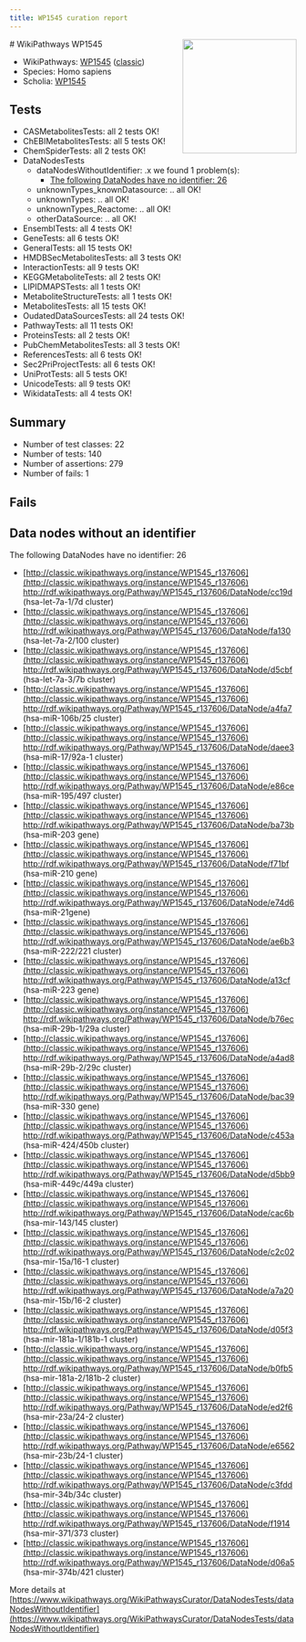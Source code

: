 ```yaml
---
title: WP1545 curation report
---
```


<img style="float: right; width: 200px" src="https://upload.wikimedia.org/wikipedia/commons/thumb/8/83/Wplogo_with_text_500.png/640px-Wplogo_with_text_500.png" />
# WikiPathways WP1545

* WikiPathways: [WP1545](https://wikipathways.org/pathways/WP1545) ([classic](https://classic.wikipathways.org/instance/WP1545))
* Species: Homo sapiens
* Scholia: [WP1545](https://scholia.toolforge.org/wikipathways/WP1545)
## Tests
* CASMetabolitesTests: all 2 tests OK!
* ChEBIMetabolitesTests: all 5 tests OK!
* ChemSpiderTests: all 2 tests OK!
* DataNodesTests
    * dataNodesWithoutIdentifier: .x we found 1 problem(s):
        * [The following DataNodes have no identifier: 26](#8792c4b5)
    * unknownTypes_knownDatasource: .. all OK!
    * unknownTypes: .. all OK!
    * unknownTypes_Reactome: .. all OK!
    * otherDataSource: .. all OK!
* EnsemblTests: all 4 tests OK!
* GeneTests: all 6 tests OK!
* GeneralTests: all 15 tests OK!
* HMDBSecMetabolitesTests: all 3 tests OK!
* InteractionTests: all 9 tests OK!
* KEGGMetaboliteTests: all 2 tests OK!
* LIPIDMAPSTests: all 1 tests OK!
* MetaboliteStructureTests: all 1 tests OK!
* MetabolitesTests: all 15 tests OK!
* OudatedDataSourcesTests: all 24 tests OK!
* PathwayTests: all 11 tests OK!
* ProteinsTests: all 2 tests OK!
* PubChemMetabolitesTests: all 3 tests OK!
* ReferencesTests: all 6 tests OK!
* Sec2PriProjectTests: all 6 tests OK!
* UniProtTests: all 5 tests OK!
* UnicodeTests: all 9 tests OK!
* WikidataTests: all 4 tests OK!


## Summary

* Number of test classes: 22
* Number of tests: 140
* Number of assertions: 279
* Number of fails: 1

## Fails

<a name="8792c4b5" />

## Data nodes without an identifier

The following DataNodes have no identifier: 26

* [http://classic.wikipathways.org/instance/WP1545_r137606](http://classic.wikipathways.org/instance/WP1545_r137606) http://rdf.wikipathways.org/Pathway/WP1545_r137606/DataNode/cc19d (hsa-let-7a-1/7d cluster)
* [http://classic.wikipathways.org/instance/WP1545_r137606](http://classic.wikipathways.org/instance/WP1545_r137606) http://rdf.wikipathways.org/Pathway/WP1545_r137606/DataNode/fa130 (hsa-let-7a-2/100 cluster)
* [http://classic.wikipathways.org/instance/WP1545_r137606](http://classic.wikipathways.org/instance/WP1545_r137606) http://rdf.wikipathways.org/Pathway/WP1545_r137606/DataNode/d5cbf (hsa-let-7a-3/7b cluster)
* [http://classic.wikipathways.org/instance/WP1545_r137606](http://classic.wikipathways.org/instance/WP1545_r137606) http://rdf.wikipathways.org/Pathway/WP1545_r137606/DataNode/a4fa7 (hsa-miR-106b/25 cluster)
* [http://classic.wikipathways.org/instance/WP1545_r137606](http://classic.wikipathways.org/instance/WP1545_r137606) http://rdf.wikipathways.org/Pathway/WP1545_r137606/DataNode/daee3 (hsa-miR-17/92a-1 cluster)
* [http://classic.wikipathways.org/instance/WP1545_r137606](http://classic.wikipathways.org/instance/WP1545_r137606) http://rdf.wikipathways.org/Pathway/WP1545_r137606/DataNode/e86ce (hsa-miR-195/497 cluster)
* [http://classic.wikipathways.org/instance/WP1545_r137606](http://classic.wikipathways.org/instance/WP1545_r137606) http://rdf.wikipathways.org/Pathway/WP1545_r137606/DataNode/ba73b (hsa-miR-203 gene)
* [http://classic.wikipathways.org/instance/WP1545_r137606](http://classic.wikipathways.org/instance/WP1545_r137606) http://rdf.wikipathways.org/Pathway/WP1545_r137606/DataNode/f71bf (hsa-miR-210 gene)
* [http://classic.wikipathways.org/instance/WP1545_r137606](http://classic.wikipathways.org/instance/WP1545_r137606) http://rdf.wikipathways.org/Pathway/WP1545_r137606/DataNode/e74d6 (hsa-miR-21gene)
* [http://classic.wikipathways.org/instance/WP1545_r137606](http://classic.wikipathways.org/instance/WP1545_r137606) http://rdf.wikipathways.org/Pathway/WP1545_r137606/DataNode/ae6b3 (hsa-miR-222/221 cluster)
* [http://classic.wikipathways.org/instance/WP1545_r137606](http://classic.wikipathways.org/instance/WP1545_r137606) http://rdf.wikipathways.org/Pathway/WP1545_r137606/DataNode/a13cf (hsa-miR-223 gene)
* [http://classic.wikipathways.org/instance/WP1545_r137606](http://classic.wikipathways.org/instance/WP1545_r137606) http://rdf.wikipathways.org/Pathway/WP1545_r137606/DataNode/b76ec (hsa-miR-29b-1/29a cluster)
* [http://classic.wikipathways.org/instance/WP1545_r137606](http://classic.wikipathways.org/instance/WP1545_r137606) http://rdf.wikipathways.org/Pathway/WP1545_r137606/DataNode/a4ad8 (hsa-miR-29b-2/29c cluster)
* [http://classic.wikipathways.org/instance/WP1545_r137606](http://classic.wikipathways.org/instance/WP1545_r137606) http://rdf.wikipathways.org/Pathway/WP1545_r137606/DataNode/bac39 (hsa-miR-330 gene)
* [http://classic.wikipathways.org/instance/WP1545_r137606](http://classic.wikipathways.org/instance/WP1545_r137606) http://rdf.wikipathways.org/Pathway/WP1545_r137606/DataNode/c453a (hsa-miR-424/450b cluster)
* [http://classic.wikipathways.org/instance/WP1545_r137606](http://classic.wikipathways.org/instance/WP1545_r137606) http://rdf.wikipathways.org/Pathway/WP1545_r137606/DataNode/d5bb9 (hsa-miR-449c/449a cluster)
* [http://classic.wikipathways.org/instance/WP1545_r137606](http://classic.wikipathways.org/instance/WP1545_r137606) http://rdf.wikipathways.org/Pathway/WP1545_r137606/DataNode/cac6b (hsa-mir-143/145 cluster)
* [http://classic.wikipathways.org/instance/WP1545_r137606](http://classic.wikipathways.org/instance/WP1545_r137606) http://rdf.wikipathways.org/Pathway/WP1545_r137606/DataNode/c2c02 (hsa-mir-15a/16-1 cluster)
* [http://classic.wikipathways.org/instance/WP1545_r137606](http://classic.wikipathways.org/instance/WP1545_r137606) http://rdf.wikipathways.org/Pathway/WP1545_r137606/DataNode/a7a20 (hsa-mir-15b/16-2 cluster)
* [http://classic.wikipathways.org/instance/WP1545_r137606](http://classic.wikipathways.org/instance/WP1545_r137606) http://rdf.wikipathways.org/Pathway/WP1545_r137606/DataNode/d05f3 (hsa-mir-181a-1/181b-1 cluster)
* [http://classic.wikipathways.org/instance/WP1545_r137606](http://classic.wikipathways.org/instance/WP1545_r137606) http://rdf.wikipathways.org/Pathway/WP1545_r137606/DataNode/b0fb5 (hsa-mir-181a-2/181b-2 cluster)
* [http://classic.wikipathways.org/instance/WP1545_r137606](http://classic.wikipathways.org/instance/WP1545_r137606) http://rdf.wikipathways.org/Pathway/WP1545_r137606/DataNode/ed2f6 (hsa-mir-23a/24-2 cluster)
* [http://classic.wikipathways.org/instance/WP1545_r137606](http://classic.wikipathways.org/instance/WP1545_r137606) http://rdf.wikipathways.org/Pathway/WP1545_r137606/DataNode/e6562 (hsa-mir-23b/24-1 cluster)
* [http://classic.wikipathways.org/instance/WP1545_r137606](http://classic.wikipathways.org/instance/WP1545_r137606) http://rdf.wikipathways.org/Pathway/WP1545_r137606/DataNode/c3fdd (hsa-mir-34b/34c cluster)
* [http://classic.wikipathways.org/instance/WP1545_r137606](http://classic.wikipathways.org/instance/WP1545_r137606) http://rdf.wikipathways.org/Pathway/WP1545_r137606/DataNode/f1914 (hsa-mir-371/373 cluster)
* [http://classic.wikipathways.org/instance/WP1545_r137606](http://classic.wikipathways.org/instance/WP1545_r137606) http://rdf.wikipathways.org/Pathway/WP1545_r137606/DataNode/d06a5 (hsa-mir-374b/421 cluster)


More details at [https://www.wikipathways.org/WikiPathwaysCurator/DataNodesTests/dataNodesWithoutIdentifier](https://www.wikipathways.org/WikiPathwaysCurator/DataNodesTests/dataNodesWithoutIdentifier)

